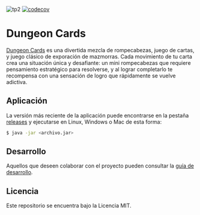 ![tp2](https://github.com/seblaz/DungeonCards/actions/workflows/build.yml/badge.svg) [![codecov](https://codecov.io/gh/seblaz/DungeonCards/branch/master/graph/badge.svg)](https://codecov.io/gh/seblaz/DungeonCards)

# Dungeon Cards 

[Dungeon Cards](https://play.google.com/store/apps/details?id=com.The717pixels.DungeonCards&hl=es_AR&gl=US) es una divertida mezcla de rompecabezas, juego de cartas, y juego clásico de exporación de mazmorras. Cada movimiento de tu carta crea una situación única y desafiante: un mini rompecabezas que requiere pensamiento estratégico para resolverse, y al lograr completarlo te recompensa con una sensación de logro que rápidamente se vuelve adictiva.


## Aplicación

La versión más reciente de la aplicación puede encontrarse en la pestaña [releases](https://github.com/seblaz/DungeonCards/releases/latest) y ejecutarse en Linux, Windows o Mac de esta forma:

```bash
$ java -jar <archivo.jar>
```

## Desarrollo

Aquellos que deseen colaborar con el proyecto pueden consultar la [guía de desarrollo](./docs/Desarrollo.md).

## Licencia

Este repositorio se encuentra bajo la Licencia MIT.



